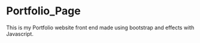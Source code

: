 # Portfolio_Page
 This is my Portfolio website front end made using bootstrap and effects with Javascript.
